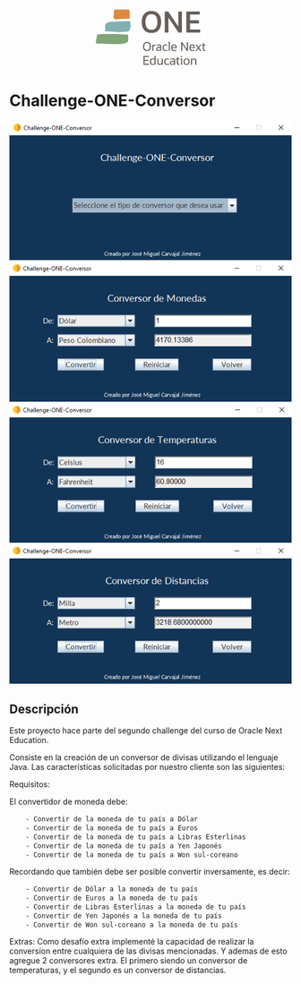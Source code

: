 <div align="center"><img src="src/assets/one.png" width="200"></div> 

# Challenge-ONE-Conversor

<div align="center"><img src="src/assets/1.png"></div> 

<div align="center"><img src="src/assets/2.png"></div> 

<div align="center"><img src="src/assets/3.png"></div> 

<div align="center"><img src="src/assets/4.png"></div> 

## Descripción

Este proyecto hace parte del segundo challenge del curso de Oracle Next Education. 

Consiste en la creación de un conversor de divisas utilizando el lenguaje Java. Las características solicitadas por nuestro cliente son las siguientes:

Requisitos:

El convertidor de moneda debe:

        - Convertir de la moneda de tu país a Dólar
        - Convertir de la moneda de tu país a Euros
        - Convertir de la moneda de tu país a Libras Esterlinas
        - Convertir de la moneda de tu país a Yen Japonés
        - Convertir de la moneda de tu país a Won sul-coreano

Recordando que también debe ser posible convertir inversamente, es decir:

        - Convertir de Dólar a la moneda de tu país
        - Convertir de Euros a la moneda de tu país
        - Convertir de Libras Esterlinas a la moneda de tu país
        - Convertir de Yen Japonés a la moneda de tu país
        - Convertir de Won sul-coreano a la moneda de tu país
Extras:
Como desafío extra implementé la capacidad de realizar la conversion entre cualquiera de las divisas mencionadas. Y ademas de esto agregue 2 conversores extra. El primero siendo un conversor de temperaturas, y el segundo es un conversor de distancias.